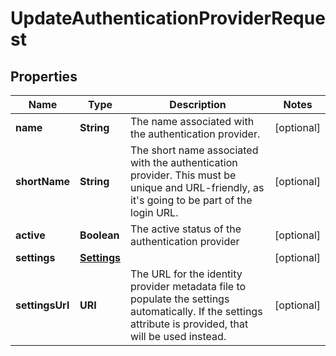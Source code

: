 

# UpdateAuthenticationProviderRequest


## Properties

| Name | Type | Description | Notes |
|------------ | ------------- | ------------- | -------------|
|**name** | **String** | The name associated with the authentication provider. |  [optional] |
|**shortName** | **String** | The short name associated with the authentication provider. This must be unique and URL-friendly, as it&#39;s going to be part of the login URL. |  [optional] |
|**active** | **Boolean** | The active status of the authentication provider |  [optional] |
|**settings** | [**Settings**](Settings.md) |  |  [optional] |
|**settingsUrl** | **URI** | The URL for the identity provider metadata file to populate the settings automatically. If the settings attribute is provided, that will be used instead. |  [optional] |



